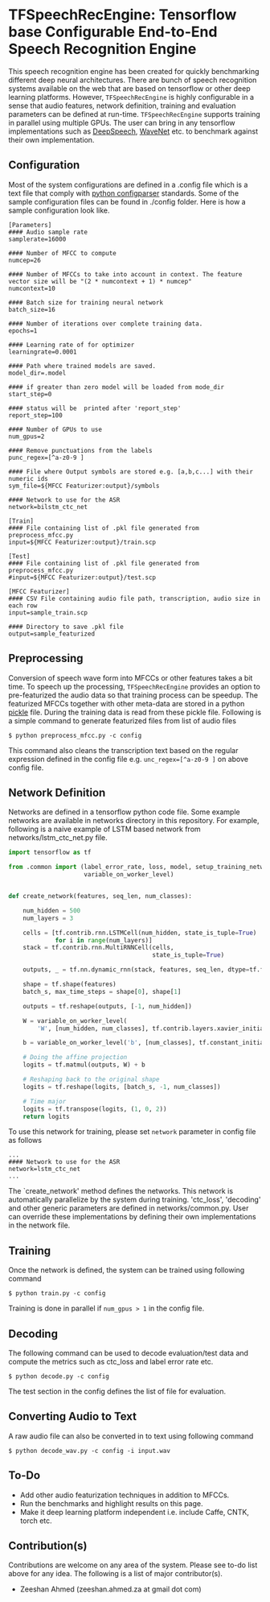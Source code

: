 # TFSpeechRecEngine: Tensorflow base Configurable End-to-End Speech Recognition Engine

This speech recognition engine has been created for quickly benchmarking different deep neural architectures. There are bunch of speech recognition systems available on the web that are based on tensorflow or other deep learning platforms. However, `TFSpeechRecEngine` is highly configurable in a sense that audio features, network definition, training and evaluation parameters can be defined at run-time. `TFSpeechRecEngine` supports training in parallel using multiple GPUs. The user can bring in any tensorflow implementations such as [DeepSpeech](https://github.com/mozilla/DeepSpeech), [WaveNet](https://github.com/buriburisuri/speech-to-text-wavenet)
 etc. to benchmark against their own implementation.

## Configuration
Most of the system configurations are defined in a .config file which is a text file that comply with [python configparser](https://docs.python.org/2/library/configparser.html) standards. Some of the sample configuration files can be found in ./config folder. Here is how a sample configuration look like.

```
[Parameters]
#### Audio sample rate
samplerate=16000

#### Number of MFCC to compute
numcep=26

#### Number of MFCCs to take into account in context. The feature vector size will be "(2 * numcontext + 1) * numcep"
numcontext=10

#### Batch size for training neural network
batch_size=16

#### Number of iterations over complete training data.
epochs=1

#### Learning rate of for optimizer
learningrate=0.0001

#### Path where trained models are saved.
model_dir=.model

#### if greater than zero model will be loaded from mode_dir
start_step=0

#### status will be  printed after 'report_step'
report_step=100

#### Number of GPUs to use
num_gpus=2

#### Remove punctuations from the labels
punc_regex=[^a-z0-9 ]

#### File where Output symbols are stored e.g. [a,b,c...] with their numeric ids
sym_file=${MFCC Featurizer:output}/symbols

#### Network to use for the ASR
network=bilstm_ctc_net

[Train]
#### File containing list of .pkl file generated from preprocess_mfcc.py
input=${MFCC Featurizer:output}/train.scp

[Test]
#### File containing list of .pkl file generated from preprocess_mfcc.py
#input=${MFCC Featurizer:output}/test.scp

[MFCC Featurizer]
#### CSV File containing audio file path, transcription, audio size in each row
input=sample_train.scp

#### Directory to save .pkl file
output=sample_featurized
```

## Preprocessing
Conversion of speech wave form into MFCCs or other features takes a bit time. To speech up the processing, `TFSpeechRecEngine` provides an option to pre-featurized the audio data so that training process can be speedup. The featurized MFCCs together with other meta-data are stored in a python [pickle](https://pythontips.com/2013/08/02/what-is-pickle-in-python/) file. During the training data is read from these pickle file. Following is a simple command to generate featurized files from list of audio files

```
$ python preprocess_mfcc.py -c config
```

This command also cleans the transcription text based on the regular expression defined in the config file e.g. `unc_regex=[^a-z0-9 ]` on above config file.

## Network Definition
Networks are defined in a tensorflow python code file. Some example networks are available in networks directory in this repository. For example, following is a naive example of LSTM based network from networks/lstm_ctc_net.py file.

```python
import tensorflow as tf

from .common import (label_error_rate, loss, model, setup_training_network,
                     variable_on_worker_level)


def create_network(features, seq_len, num_classes):

    num_hidden = 500
    num_layers = 3

    cells = [tf.contrib.rnn.LSTMCell(num_hidden, state_is_tuple=True)
             for i in range(num_layers)]
    stack = tf.contrib.rnn.MultiRNNCell(cells,
                                        state_is_tuple=True)

    outputs, _ = tf.nn.dynamic_rnn(stack, features, seq_len, dtype=tf.float32)

    shape = tf.shape(features)
    batch_s, max_time_steps = shape[0], shape[1]

    outputs = tf.reshape(outputs, [-1, num_hidden])

    W = variable_on_worker_level(
        'W', [num_hidden, num_classes], tf.contrib.layers.xavier_initializer(uniform=False))

    b = variable_on_worker_level('b', [num_classes], tf.constant_initializer(0.))

    # Doing the affine projection
    logits = tf.matmul(outputs, W) + b

    # Reshaping back to the original shape
    logits = tf.reshape(logits, [batch_s, -1, num_classes])

    # Time major
    logits = tf.transpose(logits, (1, 0, 2))
    return logits
```

To use this network for training, please set `network` parameter in config file as follows

```
...
#### Network to use for the ASR
network=lstm_ctc_net
...
```
The `create_network' method defines the networks. This network is automatically parallelize by the system during training. 'ctc_loss', 'decoding' and other generic parameters are defined in networks/common.py. User can override these implementations by defining their own implementations in the network file.

## Training
Once the network is defined, the system can be trained using following command

```
$ python train.py -c config
```
Training is done in parallel if `num_gpus > 1` in the config file. 

## Decoding
The following command can be used to decode evaluation/test data and compute the metrics such as ctc_loss and label error rate etc.

```
$ python decode.py -c config
```
The test section in the config defines the list of file for evaluation.

## Converting Audio to Text 
A raw audio file can also be converted in to text using following command

```
$ python decode_wav.py -c config -i input.wav
```
## To-Do

- Add other audio featurization techniques in addition to MFCCs.
- Run the benchmarks and highlight results on this page.
- Make it deep learning platform independent i.e. include Caffe, CNTK, torch etc.

## Contribution(s)
Contributions are welcome on any area of the system. Please see to-do list above for any idea.
The following is a list of major contributor(s).

- Zeeshan Ahmed (zeeshan.ahmed.za at gmail dot com)
